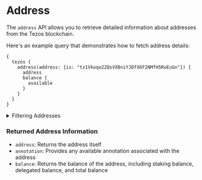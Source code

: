 # Address

The `address` API allows you to retrieve detailed information about addresses from the Tezos blockchain.

Here's an example query that demonstrates how to fetch address details:

```
{
  tezos {
    address(address: {is: "tz1Vkoqo2ZQsVXBniYJDfX6F2NMfH5RoEuGn"}) {
      address
      balance {
        available
      }
    }
  }
}
```

<details>

<summary>Filtering Addresses</summary>

- `address`: Filter by a specific address or a list of addresses

</details>

### Returned Address Information

- `address`: Returns the address itself
- `annotation`: Provides any available annotation associated with the address
- `balance`: Returns the balance of the address, including staking balance, delegated balance, and total balance